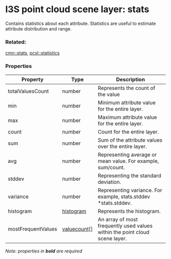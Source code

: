 # I3S point cloud scene layer: stats

Contains statistics about each attribute. Statistics are useful to estimate attribute distribution and range.

### Related:

[cmn::stats](stats.cmn.md), [pcsl::statistics](statistics.pcsl.md)
### Properties

| Property | Type | Description |
| --- | --- | --- |
| totalValuesCount | number | Represents the count of the value |
| min | number | Minimum attribute value for the entire layer. |
| max | number | Maximum attribute value for the entire layer. |
| count | number | Count for the entire layer. |
| sum | number | Sum of the attribute values over the entire layer. |
| avg | number | Representing average or mean value. For example, sum/count. |
| stddev | number | Representing the standard deviation. |
| variance | number | Representing variance. For example, stats.stddev *stats.stddev. |
| histogram | [histogram](histogram.cmn.md) | Represents the histogram. |
| mostFrequentValues | [valuecount](valuecount.cmn.md)[] | An array of most frequently used values within the point cloud scene layer. |

*Note: properties in **bold** are required*


